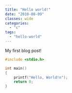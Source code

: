 ```yaml
---
title: "Hello world!"
date: "2010-08-09"
classes: wide
categories: 
  - "c"
tags:
  - "hello-world"
---
```


My first blog post!

```c
#include <stdio.h>

int main()
{
    printf("Hello, World!n");
    return 0;
}
```